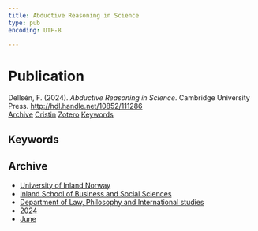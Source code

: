 ```yaml
---
title: Abductive Reasoning in Science
type: pub
encoding: UTF-8

---
```

<h1>Publication</h1>
<article id="csl-bib-container-DUX9U8CE" class="csl-bib-container">
  <div class="csl-bib-body"> <div class="csl-entry">Dellsén, F. (2024). <i>Abductive Reasoning in Science</i>. Cambridge University Press. <a href="http://hdl.handle.net/10852/111286">http://hdl.handle.net/10852/111286</a></div> </div>
  <div class="csl-bib-buttons">
    <a href="#taxonomy-article-DUX9U8CE" alt="archive" class="csl-bib-button">Archive</a>
    <a href="https://app.cristin.no/results/show.jsf?id=2273540" alt="Cristin" class="csl-bib-button">Cristin</a>
    <a href="http://zotero.org/groups/5881554/items/DUX9U8CE" alt="Zotero" class="csl-bib-button">Zotero</a>
    <a href="#keywords-article-DUX9U8CE" alt="keywords" class="csl-bib-button">Keywords</a>
  </div>
  <div id="csl-bib-meta-container-DUX9U8CE"></div>
</article>
<div id="csl-bib-meta-DUX9U8CE" class="csl-bib-meta">
  <article id="keywords-article-DUX9U8CE" class="keywords-article">
    <h1>Keywords</h1>
    
  </article>
  <article id="taxonomy-article-DUX9U8CE" class="taxonomy-article">
    <h1>Archive</h1>
    <ul>
      <li><a href="{{< params subfolder >}}en/archive/?key=3DCRN523">University of Inland Norway</a></li>
      <li><a href="{{< params subfolder >}}en/archive/?key=DU8Q9LN9">Inland School of Business and Social Sciences</a></li>
      <li><a href="{{< params subfolder >}}en/archive/?key=ITYAG68H">Department of Law, Philosophy and International studies</a></li>
      <li><a href="{{< params subfolder >}}en/archive/?key=KVIAK4ZQ">2024</a></li>
      <li><a href="{{< params subfolder >}}en/archive/?key=GIJXEQ92">June</a></li>
    </ul>
  </article>
</div>
